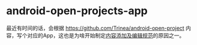 android-open-projects-app
=========================

最近有时间的话，会根据 https://github.com/Trinea/android-open-project 内容，写个对应的App，这也是为啥开始制定[内容添加及编辑规范](https://github.com/Trinea/android-open-project/wiki)的原因之一。
